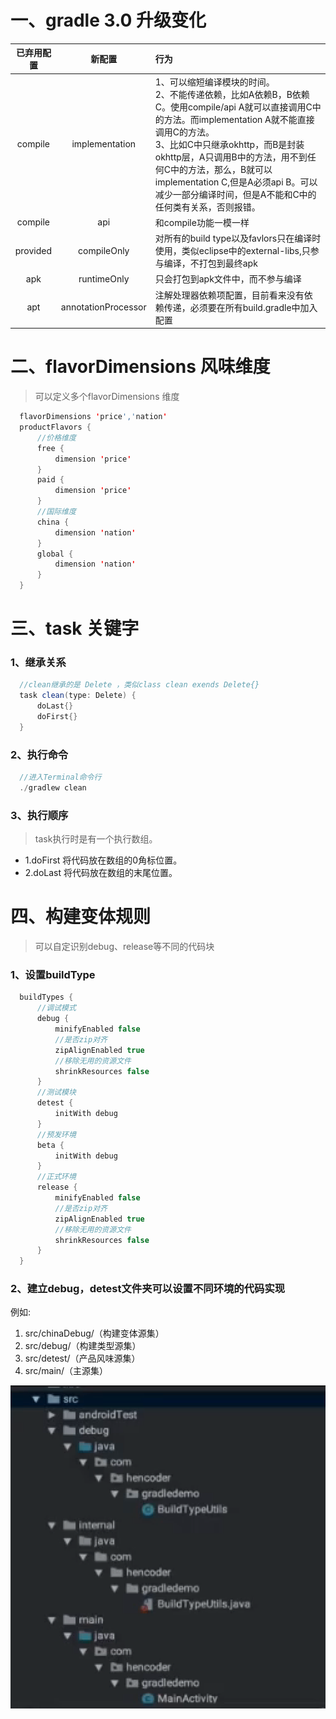 # 一、gradle 3.0 升级变化

|已弃用配置|新配置|行为|
|:------:  |:------:|:-|
|compile|implementation|1、可以缩短编译模块的时间。<br>2、不能传递依赖，比如A依赖B，B依赖C。使用compile/api A就可以直接调用C中的方法。而implementation A就不能直接调用C的方法。<br>3、比如C中只继承okhttp，而B是封装okhttp层，A只调用B中的方法，用不到任何C中的方法，那么，B就可以implementation C,但是A必须api B。可以减少一部分编译时间，但是A不能和C中的任何类有关系，否则报错。|
|compile|api|和compile功能一模一样|
|provided|compileOnly|对所有的build type以及favlors只在编译时使用，类似eclipse中的external-libs,只参与编译，不打包到最终apk|
|apk|runtimeOnly|只会打包到apk文件中，而不参与编译|
|apt|annotationProcessor|注解处理器依赖项配置，目前看来没有依赖传递，必须要在所有build.gradle中加入配置|

# 二、flavorDimensions 风味维度
> 可以定义多个flavorDimensions 维度

```java
  flavorDimensions 'price','nation'
  productFlavors {
      //价格维度
      free {
          dimension 'price'
      }
      paid {
          dimension 'price'
      }
      //国际维度
      china {
          dimension 'nation'
      }
      global {
          dimension 'nation'
      }
  }
```

# 三、task 关键字
### 1、继承关系
```java
  //clean继承的是 Delete ，类似class clean exends Delete{}
  task clean(type: Delete) {
      doLast{}
      doFirst{}
  }
```
### 2、执行命令
 ```java
   //进入Terminal命令行
   ./gradlew clean 
 ```
### 3、执行顺序
> task执行时是有一个执行数组。
  - 1.doFirst 将代码放在数组的0角标位置。
  - 2.doLast 将代码放在数组的末尾位置。

# 四、构建变体规则
> 可以自定识别debug、release等不同的代码块

### 1、设置buildType

```java
  buildTypes {
      //调试模式
      debug {
          minifyEnabled false
          //是否zip对齐
          zipAlignEnabled true
          //移除无用的资源文件
          shrinkResources false
      }
      //测试模块
      detest {
          initWith debug
      }
      //预发环境
      beta {
          initWith debug
      }
      //正式环境
      release {
          minifyEnabled false
          //是否zip对齐
          zipAlignEnabled true
          //移除无用的资源文件
          shrinkResources false
      }
  }
```

### 2、建立debug，detest文件夹可以设置不同环境的代码实现

例如: 
1. src/chinaDebug/（构建变体源集） 
2. src/debug/（构建类型源集） 
3. src/detest/（产品风味源集） 
4. src/main/（主源集）

![linear](https://github.com/IRVING18/notes/blob/master/android/file/flavor.png)

